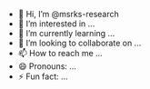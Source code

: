 - 👋 Hi, I’m @msrks-research
- 👀 I’m interested in ...
- 🌱 I’m currently learning ...
- 💞️ I’m looking to collaborate on ...
- 📫 How to reach me ...
- 😄 Pronouns: ...
- ⚡ Fun fact: ...

<!---
msrks-research/msrks-research is a ✨ special ✨ repository because its `README.md` (this file) appears on your GitHub profile.
You can click the Preview link to take a look at your changes.
--->
